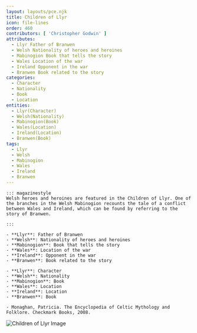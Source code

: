 ```yaml
---
layout: layouts/pce.njk
title: Children of Llyr
icon: file-lines
order: 460
contributors: [ 'Christopher Godwin' ]
attributes:
  - Llyr Father of Branwen
  - Welsh Nationality of heroes and heroines
  - Mabinogion Book that tells the story
  - Wales Location of the war
  - Ireland Opponent in the war
  - Branwen Book related to the story
categories:
  - Character
  - Nationality
  - Book
  - Location
entities:
  - Llyr(Character)
  - Welsh(Nationality)
  - Mabinogion(Book)
  - Wales(Location)
  - Ireland(Location)
  - Branwen(Book)
tags:
  - Llyr
  - Welsh
  - Mabinogion
  - Wales
  - Ireland
  - Branwen
---
```

``` tab [group1:Info]
::: magazinestyle
Welsh heroes and heroines are featured in the Children of Llyr. One of the branches in the Welsh Mabinogion recounts the tale of a conflict between Wales and Ireland, which can be found by referring to the story of Branwen.

:::
```
``` tab [group1:Attributes]
- **Llyr**: Father of Branwen
- **Welsh**: Nationality of heroes and heroines
- **Mabinogion**: Book that tells the story
- **Wales**: Location of the war
- **Ireland**: Opponent in the war
- **Branwen**: Book related to the story
```
``` tab [group1:Entities]
- **Llyr**: Character
- **Welsh**: Nationality
- **Mabinogion**: Book
- **Wales**: Location
- **Ireland**: Location
- **Branwen**: Book
```
``` tab [group1:Sources]
- Monaghan, Patricia. The Encyclopedia of Celtic Mythology and Folklore. Checkmark Books, 2008.
```
![Children of Llyr Image](https://upload.wikimedia.org/wikipedia/commons/thumb/0/04/John_Duncan_%281924%29_Children_of_Lir.jpg/1200px-John_Duncan_%281924%29_Children_of_Lir.jpg)
